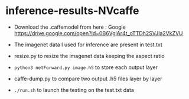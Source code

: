 # inference-results-NVcaffe


- Download the .caffemodel from here : Google
https://drive.google.com/open?id=0B6VgjAr4t_oTTDh2SVJIa2VkZVU

- The imagenet data I used for inference are present in test.txt
- resize.py to resize the imagenet data keeping the aspect ratio
- `python3 netForward.py image.h5` to store each output layer
- caffe-dump.py to compare two output .h5 files layer by layer
- `./run.sh` to launch the testing on the test.txt data
